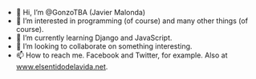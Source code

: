 - 👋 Hi, I’m @GonzoTBA (Javier Malonda)
- 👀 I’m interested in programming (of course) and many other things (of course).
- 🌱 I’m currently learning Django and JavaScript.
- 💞️ I’m looking to collaborate on something interesting.
- 📫 How to reach me. Facebook and Twitter, for example. Also at www.elsentidodelavida.net.

<!---
GonzoTBA/GonzoTBA is a ✨ special ✨ repository because its `README.md` (this file) appears on your GitHub profile.
You can click the Preview link to take a look at your changes.
--->
